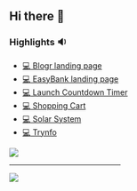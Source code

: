 ## Hi there 👋

### Highlights  :sound:
  - [:computer: Blogr landing page](https://github.com/RenatoDourad0/Project_Blogr_Landing_Page_FrontendMentor)
  - [:computer: EasyBank landing page](https://github.com/RenatoDourad0/Project_Easybank_Landing_Page_FrontendMentor)
  - [:computer: Launch Countdown Timer](https://github.com/RenatoDourad0/Project_Launch_Countdown_Timer_FrontendMentor)
  - [:computer: Shopping Cart](https://github.com/RenatoDourad0/Project_Shopping_Cart_Trybe)
  - [:computer: Solar System](https://github.com/RenatoDourad0/Project_Solar_System_Trybe)
  - [:computer: Trynfo](https://github.com/RenatoDourad0/Project_Tryunfo_trybe)
<a href="#">
  <img align="center" src="https://github-readme-stats.vercel.app/api?username=RenatoDourad0&show_icons=true"/>
</a>
<hr width='200px' >
<a href="#">
  <img align="center" src="https://github-readme-stats.vercel.app/api/top-langs/?username=RenatoDourad0"/>
</a>
<!--
[![Anurag's GitHub stats](https://github-readme-stats.vercel.app/api?username=RenatoDourad0&show_icons=true)](https://github.com/anuraghazra/github-readme-stats)
[![Top Langs](https://github-readme-stats.vercel.app/api/top-langs/?username=RenatoDourad0)](https://github.com/anuraghazra/github-readme-stats)

**RenatoDourad0/RenatoDourad0** is a ✨ _special_ ✨ repository because its `README.md` (this file) appears on your GitHub profile.

Here are some ideas to get you started:

- 🔭 I’m currently working on ...
- 🌱 I’m currently learning ...
- 👯 I’m looking to collaborate on ...
- 🤔 I’m looking for help with ...
- 💬 Ask me about ...
- 📫 How to reach me: ...
- 😄 Pronouns: ...
- ⚡ Fun fact: ...
-->
